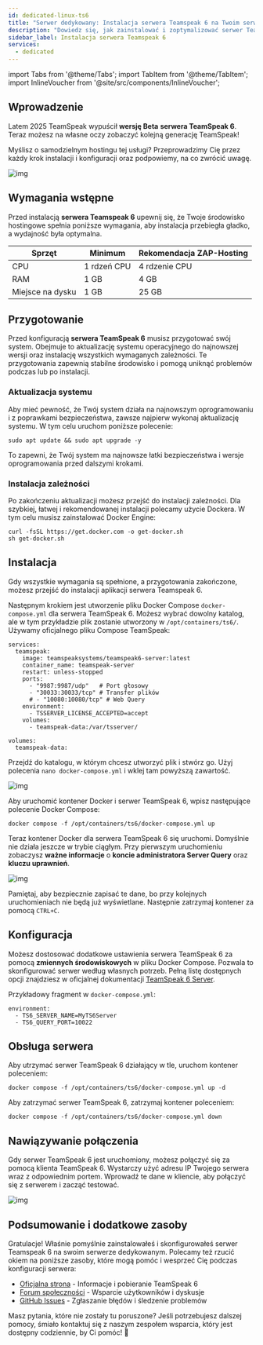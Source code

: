 ```yaml
---
id: dedicated-linux-ts6
title: "Serwer dedykowany: Instalacja serwera Teamspeak 6 na Twoim serwerze dedykowanym Linux"
description: "Dowiedz się, jak zainstalować i zoptymalizować serwer TeamSpeak 6 dla niezawodnego wynajmu serwerów i wydajności → Sprawdź teraz"
sidebar_label: Instalacja serwera Teamspeak 6
services:
  - dedicated
---
```


import Tabs from '@theme/Tabs';
import TabItem from '@theme/TabItem';
import InlineVoucher from '@site/src/components/InlineVoucher';

## Wprowadzenie

Latem 2025 TeamSpeak wypuścił **wersję Beta** **serwera TeamSpeak 6**. Teraz możesz na własne oczy zobaczyć kolejną generację TeamSpeak!

Myślisz o samodzielnym hostingu tej usługi? Przeprowadzimy Cię przez każdy krok instalacji i konfiguracji oraz podpowiemy, na co zwrócić uwagę.

![img](https://screensaver01.zap-hosting.com/index.php/s/4J6HJjQdRddjGFK/preview)

<InlineVoucher />



## Wymagania wstępne

Przed instalacją **serwera Teamspeak 6** upewnij się, że Twoje środowisko hostingowe spełnia poniższe wymagania, aby instalacja przebiegła gładko, a wydajność była optymalna.

| Sprzęt    | Minimum    | Rekomendacja ZAP-Hosting |
| --------- | ---------- | ------------------------ |
| CPU       | 1 rdzeń CPU| 4 rdzenie CPU            |
| RAM       | 1 GB       | 4 GB                     |
| Miejsce na dysku | 1 GB | 25 GB                    |



## Przygotowanie

Przed konfiguracją **serwera TeamSpeak 6** musisz przygotować swój system. Obejmuje to aktualizację systemu operacyjnego do najnowszej wersji oraz instalację wszystkich wymaganych zależności. Te przygotowania zapewnią stabilne środowisko i pomogą uniknąć problemów podczas lub po instalacji.


### Aktualizacja systemu
Aby mieć pewność, że Twój system działa na najnowszym oprogramowaniu i z poprawkami bezpieczeństwa, zawsze najpierw wykonaj aktualizację systemu. W tym celu uruchom poniższe polecenie:

```
sudo apt update && sudo apt upgrade -y
```
To zapewni, że Twój system ma najnowsze łatki bezpieczeństwa i wersje oprogramowania przed dalszymi krokami.

### Instalacja zależności
Po zakończeniu aktualizacji możesz przejść do instalacji zależności. Dla szybkiej, łatwej i rekomendowanej instalacji polecamy użycie Dockera. W tym celu musisz zainstalować Docker Engine:

```
curl -fsSL https://get.docker.com -o get-docker.sh
sh get-docker.sh
```




## Instalacja
Gdy wszystkie wymagania są spełnione, a przygotowania zakończone, możesz przejść do instalacji aplikacji serwera Teamspeak 6.

Następnym krokiem jest utworzenie pliku Docker Compose `docker-compose.yml` dla serwera TeamSpeak 6. Możesz wybrać dowolny katalog, ale w tym przykładzie plik zostanie utworzony w `/opt/containers/ts6/`. Używamy oficjalnego pliku Compose TeamSpeak:

```
services:
  teamspeak:
    image: teamspeaksystems/teamspeak6-server:latest
    container_name: teamspeak-server
    restart: unless-stopped
    ports:
      - "9987:9987/udp"   # Port głosowy
      - "30033:30033/tcp" # Transfer plików
      # - "10080:10080/tcp" # Web Query
    environment:
      - TSSERVER_LICENSE_ACCEPTED=accept
    volumes:
      - teamspeak-data:/var/tsserver/

volumes:
  teamspeak-data:
```

Przejdź do katalogu, w którym chcesz utworzyć plik i stwórz go. Użyj polecenia `nano docker-compose.yml` i wklej tam powyższą zawartość.

![img](https://screensaver01.zap-hosting.com/index.php/s/yBZTKL8MYgLiJEt/download)


Aby uruchomić kontener Docker i serwer TeamSpeak 6, wpisz następujące polecenie Docker Compose:
```
docker compose -f /opt/containers/ts6/docker-compose.yml up
```

Teraz kontener Docker dla serwera TeamSpeak 6 się uruchomi. Domyślnie nie działa jeszcze w trybie ciągłym. Przy pierwszym uruchomieniu zobaczysz **ważne informacje** o **koncie administratora Server Query** oraz **kluczu uprawnień**.

![img](https://screensaver01.zap-hosting.com/index.php/s/7nNwWkEdG84yx4y/download)

Pamiętaj, aby bezpiecznie zapisać te dane, bo przy kolejnych uruchomieniach nie będą już wyświetlane. Następnie zatrzymaj kontener za pomocą `CTRL+C`.



## Konfiguracja

Możesz dostosować dodatkowe ustawienia serwera TeamSpeak 6 za pomocą **zmiennych środowiskowych** w pliku Docker Compose. Pozwala to skonfigurować serwer według własnych potrzeb. Pełną listę dostępnych opcji znajdziesz w oficjalnej dokumentacji [TeamSpeak 6 Server](https://github.com/teamspeak/teamspeak6-server/blob/main/CONFIG.md).

Przykładowy fragment w `docker-compose.yml`:

```
environment:
  - TS6_SERVER_NAME=MyTS6Server
  - TS6_QUERY_PORT=10022
```



## Obsługa serwera

Aby utrzymać serwer TeamSpeak 6 działający w tle, uruchom kontener poleceniem:

```
docker compose -f /opt/containers/ts6/docker-compose.yml up -d
```

Aby zatrzymać serwer TeamSpeak 6, zatrzymaj kontener poleceniem:

```
docker compose -f /opt/containers/ts6/docker-compose.yml down
```



## Nawiązywanie połączenia

Gdy serwer TeamSpeak 6 jest uruchomiony, możesz połączyć się za pomocą klienta TeamSpeak 6. Wystarczy użyć adresu IP Twojego serwera wraz z odpowiednim portem. Wprowadź te dane w kliencie, aby połączyć się z serwerem i zacząć testować.

![img](https://screensaver01.zap-hosting.com/index.php/s/4J6HJjQdRddjGFK/preview)



## Podsumowanie i dodatkowe zasoby

Gratulacje! Właśnie pomyślnie zainstalowałeś i skonfigurowałeś serwer Teamspeak 6 na swoim serwerze dedykowanym. Polecamy też rzucić okiem na poniższe zasoby, które mogą pomóc i wesprzeć Cię podczas konfiguracji serwera:

- [Oficjalna strona](https://teamspeak.com/en/) - Informacje i pobieranie TeamSpeak 6
- [Forum społeczności](https://community.teamspeak.com/) - Wsparcie użytkowników i dyskusje
- [GitHub Issues](https://github.com/teamspeak/teamspeak6-server/issues) - Zgłaszanie błędów i śledzenie problemów

Masz pytania, które nie zostały tu poruszone? Jeśli potrzebujesz dalszej pomocy, śmiało kontaktuj się z naszym zespołem wsparcia, który jest dostępny codziennie, by Ci pomóc! 🙂